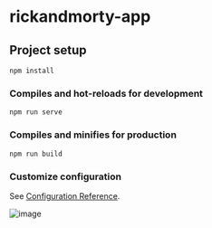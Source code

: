 # rickandmorty-app

## Project setup
```
npm install
```

### Compiles and hot-reloads for development
```
npm run serve
```

### Compiles and minifies for production
```
npm run build
```

### Customize configuration
See [Configuration Reference](https://cli.vuejs.org/config/).



![image](https://user-images.githubusercontent.com/89219507/172074687-5b32ef56-6890-44f8-a68f-61c8e5ad6ad5.png)

